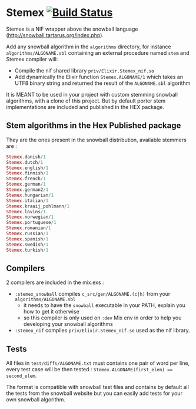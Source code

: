 # Stemex [![Build Status](https://api.travis-ci.org/awetzel/stemex.svg)](https://travis-ci.org/awetzel/stemex)

Stemex is a NIF wrapper above the snowball language (http://snowball.tartarus.org/index.php).

Add any snowball algorithm in the `algorithms` directory, for instance
`algorithms/ALGONAME.sbl` containing an external procedure named `stem` and
Stemex compiler will:

- Compile the nif shared library `priv/Elixir.Stemex_nif.so`
- Add dynamically the Elixir function `Stemex.ALGONAME/1` which takes an UTF8
  binary string and returned the result of the `ALGONAME.sbl` algorithm

It is MEANT to be used in your project with custom stemming snowball
algorithms, with a clone of this project. But by default porter stem
implementations are included and published in the HEX package.

## Stem algorithms in the Hex Published package

They are the ones present in the snowball distribution, available stemmers are :

```elixir
Stemex.danish/1
Stemex.dutch/1
Stemex.english/1
Stemex.finnish/1
Stemex.french/1
Stemex.german/1
Stemex.german2/1
Stemex.hungarian/1
Stemex.italian/1
Stemex.kraaij_pohlmann/1
Stemex.lovins/1
Stemex.norwegian/1
Stemex.portuguese/1
Stemex.romanian/1
Stemex.russian/1
Stemex.spanish/1
Stemex.swedish/1
Stemex.turkish/1
```

## Compilers

2 compilers are included in the mix.exs : 

- `:stemex_snowball` compiles `c_src/gen/ALGONAME.(c|h)` from your
  `algorithms/ALGONAME.sbl`
  - it needs to have the `snowball` executable in your PATH, explain you how to get it otherwise
  - so this compiler is only used on `:dev` Mix env in order to help you developing your snowball algorithms
- `:stemex_nif` compiles `priv/Elixir.Stemex_nif.so` used as the nif library.

## Tests

All files in `test/diffs/ALGONAME.txt` must contains one pair of word per line, 
every test case will be then tested : `Stemex.ALGONAME(first_elem) == second_elem`. 

The format is compatible with snowball test files and contains by default all
the tests from the snowball website but you can easily add tests for your own
snowball algorithm.
